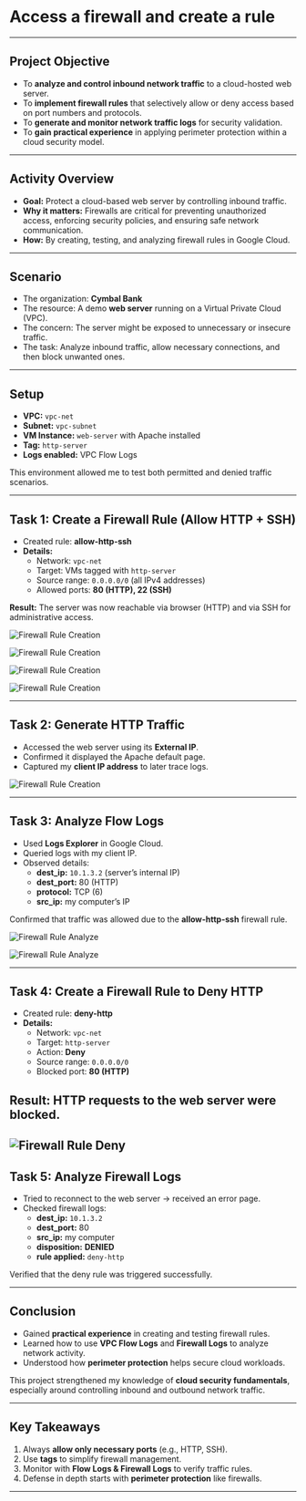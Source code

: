 # Access a firewall and create a rule

---

## Project Objective  
- To **analyze and control inbound network traffic** to a cloud-hosted web server.  
- To **implement firewall rules** that selectively allow or deny access based on port numbers and protocols.  
- To **generate and monitor network traffic logs** for security validation.  
- To **gain practical experience** in applying perimeter protection within a cloud security model.  

---

## Activity Overview  
- **Goal:** Protect a cloud-based web server by controlling inbound traffic.  
- **Why it matters:** Firewalls are critical for preventing unauthorized access, enforcing security policies, and ensuring safe network communication.  
- **How:** By creating, testing, and analyzing firewall rules in Google Cloud.  

---

## Scenario  
- The organization: **Cymbal Bank**  
- The resource: A demo **web server** running on a Virtual Private Cloud (VPC).  
- The concern: The server might be exposed to unnecessary or insecure traffic.  
- The task: Analyze inbound traffic, allow necessary connections, and then block unwanted ones.  

---

## Setup  
- **VPC:** `vpc-net`  
- **Subnet:** `vpc-subnet`  
- **VM Instance:** `web-server` with Apache installed  
- **Tag:** `http-server`  
- **Logs enabled:** VPC Flow Logs  

This environment allowed me to test both permitted and denied traffic scenarios.  

---

## Task 1: Create a Firewall Rule (Allow HTTP + SSH)  
- Created rule: **allow-http-ssh**  
- **Details:**  
  - Network: `vpc-net`  
  - Target: VMs tagged with `http-server`  
  - Source range: `0.0.0.0/0` (all IPv4 addresses)  
  - Allowed ports: **80 (HTTP), 22 (SSH)**  

**Result:** The server was now reachable via browser (HTTP) and via SSH for administrative access.  

![Firewall Rule Creation](https://github.com/aminbiography/Google-Cloud-Cybersecurity-Professional-Certificate/blob/main/bar-graph-chart-image/Access%20a%20firewall%20and%20create%20a%20rule-01.jpg?raw=true)

![Firewall Rule Creation](https://github.com/aminbiography/Google-Cloud-Cybersecurity-Professional-Certificate/blob/main/bar-graph-chart-image/Access%20a%20firewall%20and%20create%20a%20rule-02.jpg)

![Firewall Rule Creation](https://github.com/aminbiography/Google-Cloud-Cybersecurity-Professional-Certificate/blob/main/bar-graph-chart-image/Access%20a%20firewall%20and%20create%20a%20rule-03.jpg)

![Firewall Rule Creation](https://github.com/aminbiography/Google-Cloud-Cybersecurity-Professional-Certificate/blob/main/bar-graph-chart-image/Access%20a%20firewall%20and%20create%20a%20rule-04.jpg)

---

## Task 2: Generate HTTP Traffic  
- Accessed the web server using its **External IP**.  
- Confirmed it displayed the Apache default page.  
- Captured my **client IP address** to later trace logs.  

![Firewall Rule Creation](https://github.com/aminbiography/Google-Cloud-Cybersecurity-Professional-Certificate/blob/main/bar-graph-chart-image/Access%20a%20firewall%20and%20create%20a%20rule-05.jpg)

---

## Task 3: Analyze Flow Logs  
- Used **Logs Explorer** in Google Cloud.  
- Queried logs with my client IP.  
- Observed details:  
  - **dest_ip:** `10.1.3.2` (server’s internal IP)  
  - **dest_port:** 80 (HTTP)  
  - **protocol:** TCP (6)  
  - **src_ip:** my computer’s IP  

Confirmed that traffic was allowed due to the **allow-http-ssh** firewall rule.  

![Firewall Rule Analyze](https://github.com/aminbiography/Google-Cloud-Cybersecurity-Professional-Certificate/blob/main/bar-graph-chart-image/Access%20a%20firewall%20and%20create%20a%20rule-06.jpg)

![Firewall Rule Analyze](https://github.com/aminbiography/Google-Cloud-Cybersecurity-Professional-Certificate/blob/main/bar-graph-chart-image/Access%20a%20firewall%20and%20create%20a%20rule-07.jpg)

---

## Task 4: Create a Firewall Rule to Deny HTTP  
- Created rule: **deny-http**  
- **Details:**  
  - Network: `vpc-net`  
  - Target: `http-server`  
  - Action: **Deny**  
  - Source range: `0.0.0.0/0`  
  - Blocked port: **80 (HTTP)**  

**Result:** HTTP requests to the web server were **blocked**.    
---

![Firewall Rule Deny](https://github.com/aminbiography/Google-Cloud-Cybersecurity-Professional-Certificate/blob/main/bar-graph-chart-image/Access%20a%20firewall%20and%20create%20a%20rule-09.jpg) 
---

## Task 5: Analyze Firewall Logs  
- Tried to reconnect to the web server → received an error page.  
- Checked firewall logs:  
  - **dest_ip:** `10.1.3.2`  
  - **dest_port:** 80  
  - **src_ip:** my computer  
  - **disposition:** **DENIED**  
  - **rule applied:** `deny-http`  

Verified that the deny rule was triggered successfully.  

---

## Conclusion  
- Gained **practical experience** in creating and testing firewall rules.  
- Learned how to use **VPC Flow Logs** and **Firewall Logs** to analyze network activity.  
- Understood how **perimeter protection** helps secure cloud workloads.  

This project strengthened my knowledge of **cloud security fundamentals**, especially around controlling inbound and outbound network traffic.  

---

## Key Takeaways  
1. Always **allow only necessary ports** (e.g., HTTP, SSH).  
2. Use **tags** to simplify firewall management.  
3. Monitor with **Flow Logs & Firewall Logs** to verify traffic rules.  
4. Defense in depth starts with **perimeter protection** like firewalls.  

---


